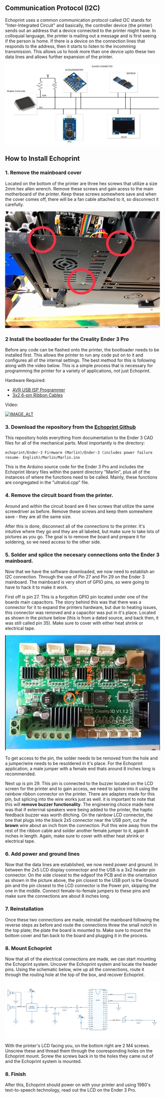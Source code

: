 
## Communication Protocol (I2C)

Echoprint uses a common communication protocol called I2C stands for "Inter-Integrated Circuit" and basically, the controller device (the printer) sends out an address that a device connected to the printer might have. In colloquial language, the printer is mailing out a message and is first seeing if the person is home. If there is a device on the connection lines that responds to the address, then it starts to listen to the incomming transmission. This allows us to hook more than one device upto these two data lines and allows further expansion of the printer.

![I2C Protocol](images/i2C.jpg)

## How to Install Echoprint

### 1. Remove the mainboard cover

Located on the bottom of the printer are three hex screws that utilize a size 2mm hex allen wrench. Remove these screws and gain acess to the main motherboard of the printer. Keep these screws somewhere save and when the cover comes off, there will be a fan cable attached to it, so disconnect it carefully. 

![Mainboard Cover](images/control-box-screw-locations-ender-3-v2.jpeg)

### 2 Install the bootloader for the Creality Ender 3 Pro

Before any code can be flashed onto the printer, the bootloader needs to be installed first. This allows the printer to run any code put on to it and configures all of the internal settings. The best method for this is following along with the video below. This is a simple process that is necessary for programming the printer for a variety of applications, not just Echoprint. 

Hardware Required: 
- [AVR USB ISP Programmer](https://www.amazon.com/dp/B07NZ59VK2?psc=1&ref=ppx_yo2ov_dt_b_product_details)
- [3x2 6-pin Ribbon Cables](https://www.amazon.com/dp/B07Q2SX5CX?psc=1&ref=ppx_yo2ov_dt_b_product_details)

Video:  

[![IMAGE_ALT](https://img.youtube.com/vi/aquuSNEekvY/maxresdefault.jpg)](https://www.youtube.com/watch?v=aquuSNEekvY)

### 3. Download the repository from the [Echoprint Github](https://github.com/nickhoug/echoprint)

This repository holds everything from documentation to the Ender 3 CAD files for all of the mechanical parts. Most importantly is the directory: 
    
    echoprint/Ender-3 Firmware (Marlin)/Ender-3 (includes power failure resume- English)/Marlin/Marlin.ino

This is the Arduino source code for the Ender 3 Pro and includes the Echoprint library files within the parent directory "Marlin", plus all of the instances of where the functions need to be called. Mainly, these functions are congregated in the "ultralcd.cpp" file. 

### 4. Remove the circuit board from the printer. 

Around and within the circuit board are 6 hex screws that utilize the same screwdriver as before. Remove these screws and keep them somewhere save - they are all the same size. 

After this is done, disconnect all of the connections to the printer. It's intuitive where they go and they are all labeled, but make sure to take lots of pictures as you go. The goal is to remove the board and prepare it for soldering, so we need access to the other side. 

### 5. Solder and splice the necesary connections onto the Ender 3 mainboard. 

Now that we have the software downloaded, we now need to establish an I2C connection. Through the use of Pin 27 and Pin 29 on the Ender 3 mainboard. The mainboard is very short of GPIO pins, so were going to have to hack it to make it work. 

First off is pin 27. This is a forgotton GPIO pin located under one of the boards main capacitors. The story behind this was that there was a connector for it to expand the printers hardware, but due to heating issues, this connector was removed and a capacitor was put in it's place. Located as shown in the picture below (this is from a dated source, and back then, it was still called pin 35). Make sure to cover with either heat shrink or electrical tape.

![Pin 27](images/pin_27.PNG)

To get access to the pin, the solder needs to be removed from the hole and a jumper/wire needs to be resoldered in it's place. For the Echoprint application, a male jumper with a female end thats around 8 inches long is recommended.

Next up is pin 29. This pin is connected to the buzzer located on the LCD screen for the printer and to gain access, we need to splice into it using the rainbow ribbon connector on the printer. There are adapters made for this pin, but splicing into the wire works just as well. it is important to note that this will **remove buzzer functionality**. The engineering choice made here was that if exterrnal speakers were being added to the printer, the haptic feedback buzzer was worth ditching. On the rainbow LCD connector, the one that plugs into the black 2x5 connector near the USB port, cut the **brown** wire about an inch from the connection. Pull this wire away from the rest of the ribbon cable and solder another female jumper to it, again 8 inches in length. Again, make sure to cover with either heat shrink or electrical tape. 

### 6. Add power and ground lines 

Now that the data lines are established, we now need power and ground. In between the 2x5 LCD display connectopr and the USB is a 3x2 header pin connector. On the side closest to the edgeof the PCB and in the orientation as shown in the picture above, the pin closest to the USB port is the Ground pin and the pin closest to the LCD connector is the Power pin, skipping the one in the middle. Connect female-to-female jumpers to these pins and make sure the connections are about 8 inches long. 

### 7. Reinstallation

Once these two connections are made, reinstall the mainboard following the reverse steps as before and route the connections threw the small notch in the top plate; the plate the board is mounted to. Make sure to mount the bottom cover and fan back to the board and plugging it in the process. 

### 8. Mount Echoprint

Now that all of the electrical connections are made, we can start mounting the Echoprint system. Uncover the Echoprint system and locate the header pins. Using the schematic below, wire up all the connections, route it through the routing hole at the top of the box, and recover Echoprint. 

![Schematic](images/schematic.png)

With the printer's LCD facing you, on the bottom right are 2 M4 screws. Unscrew these and thread them through the cooresponding holes on the Echoprint mount. Screw the screws back in to the holes they came out of and the Echoprint system is mounted. 

### 8. Finish

After this, Echoprint should power on with your printer and using 1980's text-to-speech technology, read out the LCD on the Ender 3 Pro. 